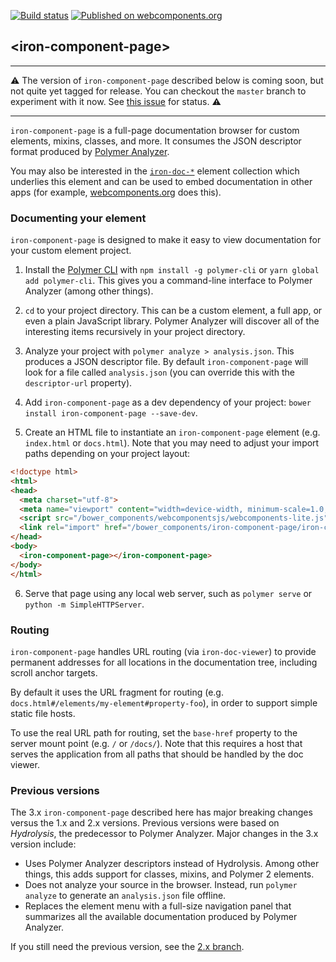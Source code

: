 [![Build status](https://travis-ci.org/PolymerElements/iron-component-page.svg?branch=master)](https://travis-ci.org/PolymerElements/iron-component-page)
[![Published on webcomponents.org](https://img.shields.io/badge/webcomponents.org-published-blue.svg)](https://beta.webcomponents.org/element/PolymerElements/iron-component-page)

## &lt;iron-component-page&gt;

***
⚠️ The version of `iron-component-page` described below is coming soon, but not
quite yet tagged for release. You can checkout the `master` branch to
experiment with it now. See [this
issue](https://github.com/PolymerElements/iron-component-page/issues/121) for
status. ⚠️
***

`iron-component-page` is a full-page documentation browser for custom elements,
mixins, classes, and more. It consumes the JSON descriptor format produced by
[Polymer Analyzer](https://github.com/Polymer/polymer-analyzer).

You may also be interested in the
[`iron-doc-*`](https://github.com/PolymerElements/iron-doc-viewer) element
collection which underlies this element and can be used to embed documentation
in other apps (for example, [webcomponents.org](https://wwww.webcomponents.org)
does this).

### Documenting your element

`iron-component-page` is designed to make it easy to view documentation for
your custom element project.

1. Install the [Polymer CLI](https://github.com/Polymer/polymer-cli) with `npm
   install -g polymer-cli` or `yarn global add polymer-cli`. This gives you a
   command-line interface to Polymer Analyzer (among other things).

2. `cd` to your project directory. This can be a custom element, a full app, or
   even a plain JavaScript library. Polymer Analyzer will discover all of the
   interesting items recursively in your project directory.

3. Analyze your project with `polymer analyze > analysis.json`. This produces a
   JSON descriptor file. By default `iron-component-page` will look for a file
   called `analysis.json` (you can override this with the `descriptor-url`
   property).

4. Add `iron-component-page` as a dev dependency of your project: `bower
   install iron-component-page --save-dev`.

5. Create an HTML file to instantiate an `iron-component-page` element (e.g.
   `index.html` or `docs.html`). Note that you may need to adjust your import
   paths depending on your project layout:

```html
<!doctype html>
<html>
<head>
  <meta charset="utf-8">
  <meta name="viewport" content="width=device-width, minimum-scale=1.0, initial-scale=1.0, user-scalable=yes">
  <script src="/bower_components/webcomponentsjs/webcomponents-lite.js"></script>
  <link rel="import" href="/bower_components/iron-component-page/iron-component-page.html">
</head>
<body>
  <iron-component-page></iron-component-page>
</body>
</html>
```

6. Serve that page using any local web server, such as `polymer serve` or
   `python -m SimpleHTTPServer`.

### Routing

`iron-component-page` handles URL routing (via `iron-doc-viewer`) to provide
permanent addresses for all locations in the documentation tree, including
scroll anchor targets.

By default it uses the URL fragment for routing (e.g.
`docs.html#/elements/my-element#property-foo`), in order to support simple
static file hosts.

To use the real URL path for routing, set the `base-href` property to the
server mount point (e.g. `/` or `/docs/`). Note that this requires a host that
serves the application from all paths that should be handled by the doc viewer.

### Previous versions

The 3.x `iron-component-page` described here has major breaking changes versus
the 1.x and 2.x versions. Previous versions were based on *Hydrolysis*, the
predecessor to Polymer Analyzer. Major changes in the 3.x version include:

* Uses Polymer Analyzer descriptors instead of Hydrolysis. Among other things,
  this adds support for classes, mixins, and Polymer 2 elements.
* Does not analyze your source in the browser. Instead, run `polymer analyze`
  to generate an `analysis.json` file offline.
* Replaces the element menu with a full-size navigation panel that summarizes
  all the available documentation produced by Polymer Analyzer.

If you still need the previous version, see the
[2.x branch](https://github.com/PolymerElements/iron-component-page/tree/2.x).

